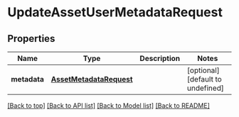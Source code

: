 # UpdateAssetUserMetadataRequest

## Properties

|Name | Type | Description | Notes|
|------------ | ------------- | ------------- | -------------|
|**metadata** | [**AssetMetadataRequest**](AssetMetadataRequest.md) |  | [optional] [default to undefined]|




[[Back to top]](#) [[Back to API list]](../../README.md#documentation-for-api-endpoints) [[Back to Model list]](../../README.md#documentation-for-models) [[Back to README]](../../README.md)
